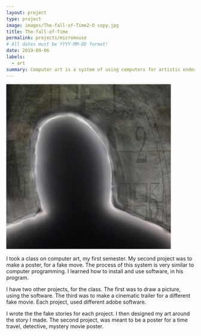 ```yaml
---
layout: project
type: project
image: images/The-fall-of-Time2-O copy.jpg
title: The-fall-of-Time
permalink: projects/micromouse
# All dates must be YYYY-MM-DD format!
date: 2019-09-06
labels:
  - art
summary: Computer art is a system of using computers for artistic endeavors.
---
```


<div class="ui small rounded images">
  <img class="ui image" src="../images/The-fall-of-Time2-O copy.jpg">
</div>

I took a class on computer art, my first semester. My second project was to make a poster, for a fake move. The process of this system is very similar to computer programming. I learned how to install and use software, in his program.

I have two other projects, for the class. The first was to draw a picture, using the software. The third was to make a cinematic trailer for a different fake movie. Each project, used different adobe software.

I wrote the the fake stories for each project. I then designed my art around the story I made. The second project, was meant to be a poster for a time travel, detective, mystery movie poster.

